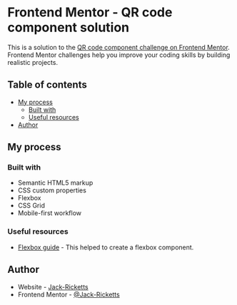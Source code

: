 # Frontend Mentor - QR code component solution

This is a solution to the [QR code component challenge on Frontend Mentor](https://www.frontendmentor.io/challenges/qr-code-component-iux_sIO_H). Frontend Mentor challenges help you improve your coding skills by building realistic projects. 

## Table of contents

- [My process](#my-process)
  - [Built with](#built-with)
  - [Useful resources](#useful-resources)
- [Author](#author)

## My process

### Built with

- Semantic HTML5 markup
- CSS custom properties
- Flexbox
- CSS Grid
- Mobile-first workflow

### Useful resources

- [Flexbox guide](https://css-tricks.com/snippets/css/a-guide-to-flexbox/) - This helped to create a flexbox component.

## Author

- Website - [Jack-Ricketts](https://github.com/Jack-Ricketts)
- Frontend Mentor - [@Jack-Ricketts](https://www.frontendmentor.io/profile/Jack-Ricketts)

